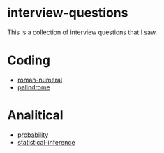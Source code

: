 # interview-questions
This is a collection of interview questions that I saw.

# Coding
* [roman-numeral](../master/coding/roman-numeral/romanNum.js)
* [palindrome](../master/coding/palindrome/palindrome.js)


# Analitical
* [probability](../master/analytical/probability/probability.md)
* [statistical-inference](../master/analytical/probability/statistical-inference.md)